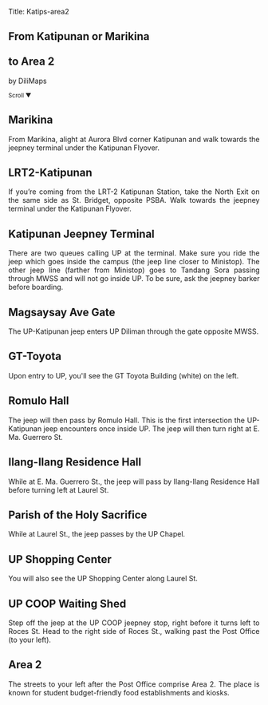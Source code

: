Title: Katips-area2

<section id='cover' class='cover active'>
<h1> From Katipunan or Marikina <br><br>to Area 2</h1>
<p align='justify'>by DiliMaps </p>
<small class='scroll'>Scroll ▼</small>
</section>

<section id='marikina'>
<h2>Marikina</h2>
<p align='justify'>From Marikina, alight at Aurora Blvd corner Katipunan and walk towards the jeepney terminal under the Katipunan Flyover.
</p>
</section>

<section id='lrt2'>
<h2>LRT2-Katipunan</h2>
<p align='justify'>If you’re coming from the LRT-2 Katipunan Station, take the North Exit on the same side as St. Bridget, opposite PSBA. Walk towards the jeepney terminal under the Katipunan Flyover.
</p>
</section>

<section id='katips'>
<h2>Katipunan Jeepney Terminal</h2>
<p align='justify'>There are two queues calling UP at the terminal. Make sure you ride the jeep which goes inside the campus (the jeep line closer to Ministop). The other jeep line (farther from Ministop) goes to Tandang Sora passing through MWSS and will not go inside UP. To be sure, ask the jeepney barker before boarding.
</p>
</section>

<section id='magsaysay-gate'>
<h2>Magsaysay Ave Gate</h2>
<p align='justify'>The UP-Katipunan jeep enters UP Diliman through the gate opposite MWSS.
</p>
</section>

<section id='gt-toyota'>
<h2>GT-Toyota</h2>
<p align='justify'>Upon entry to UP, you'll see the GT Toyota Building (white) on the left.
</p>
</section>

<section id='romulo'>
<h2>Romulo Hall</h2>
<p align='justify'>The jeep will then pass by Romulo Hall. This is the first intersection the UP-Katipunan jeep encounters once inside UP. The jeep will then turn right at E. Ma. Guerrero St.
</p>
</section>

<section id='ilangilang'>
<h2>Ilang-Ilang Residence Hall</h2>
<p align='justify'> While at E. Ma. Guerrero St., the jeep will pass by Ilang-Ilang Residence Hall before turning left at Laurel St.
</p>
</section>

<section id='chapel'>
<h2>Parish of the Holy Sacrifice</h2>
<p align='justify'>While at Laurel St., the jeep passes by the UP Chapel.
</p>
</section>

<section id='sc'>
<h2>UP Shopping Center</h2>
<p align='justify'> You will also see the UP Shopping Center along Laurel St.
</section>

<section id='coop-shed'>
<h2>UP COOP Waiting Shed</h2>
<p align='justify'> Step off the jeep at the UP COOP jeepney stop, right before it turns left to Roces St. Head to the right side of Roces St., walking past the Post Office (to your left).
</section>

<section id='area2'>
<h1>Area 2</h1>
<p align='justify'>The streets to your left after the Post Office comprise Area 2. The place is known for student budget-friendly food establishments and kiosks.
</p>
</section>


